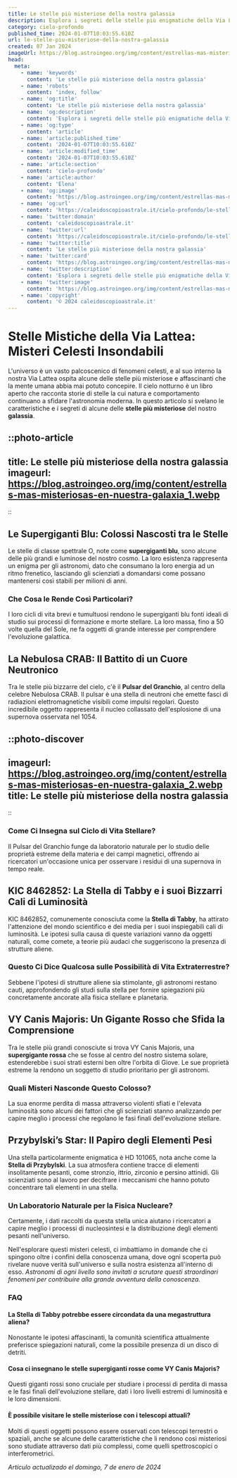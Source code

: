 ```yaml
---
title: Le stelle più misteriose della nostra galassia
description: Esplora i segreti delle stelle più enigmatiche della Via Lattea nel nostro blog pieno di scoperte e misteri astronomici. Approfondisci ora!
category: cielo-profondo
published_time: 2024-01-07T10:03:55.610Z
url: le-stelle-piu-misteriose-della-nostra-galassia
created: 07 Jan 2024
imageUrl: https://blog.astroingeo.org/img/content/estrellas-mas-misteriosas-en-nuestra-galaxia_1.webp
head:
  meta:
    - name: 'keywords'
      content: 'Le stelle più misteriose della nostra galassia'
    - name: 'robots'
      content: 'index, follow'
    - name: 'og:title'
      content: 'Le stelle più misteriose della nostra galassia'
    - name: 'og:description'
      content: 'Esplora i segreti delle stelle più enigmatiche della Via Lattea nel nostro blog pieno di scoperte e misteri astronomici. Approfondisci ora!'
    - name: 'og:type'
      content: 'article'
    - name: 'article:published_time'
      content: '2024-01-07T10:03:55.610Z'
    - name: 'article:modified_time'
      content: '2024-01-07T10:03:55.610Z'
    - name: 'article:section'
      content: 'cielo-profondo'
    - name: 'article:author'
      content: 'Elena'
    - name: 'og:image'
      content: 'https://blog.astroingeo.org/img/content/estrellas-mas-misteriosas-en-nuestra-galaxia_1.webp'
    - name: 'og:url'
      content: 'https://caleidoscopioastrale.it/cielo-profondo/le-stelle-piu-misteriose-della-nostra-galassia'
    - name: 'twitter:domain'
      content: 'caleidoscopioastrale.it'
    - name: 'twitter:url'
      content: 'https://caleidoscopioastrale.it/cielo-profondo/le-stelle-piu-misteriose-della-nostra-galassia'
    - name: 'twitter:title'
      content: 'Le stelle più misteriose della nostra galassia'
    - name: 'twitter:card'
      content: 'https://blog.astroingeo.org/img/content/estrellas-mas-misteriosas-en-nuestra-galaxia_1.webp'
    - name: 'twitter:description'
      content: 'Esplora i segreti delle stelle più enigmatiche della Via Lattea nel nostro blog pieno di scoperte e misteri astronomici. Approfondisci ora!'
    - name: 'twitter:image'
      content: 'https://blog.astroingeo.org/img/content/estrellas-mas-misteriosas-en-nuestra-galaxia_1.webp'
    - name: 'copyright'
      content: '© 2024 caleidoscopioastrale.it'
---
```

# **Stelle Mistiche della Via Lattea: Misteri Celesti Insondabili**

L'universo è un vasto palcoscenico di fenomeni celesti, e al suo interno la nostra Via Lattea ospita alcune delle stelle più misteriose e affascinanti che la mente umana abbia mai potuto concepire. Il cielo notturno è un libro aperto che racconta storie di stelle la cui natura e comportamento continuano a sfidare l'astronomia moderna. In questo articolo si svelano le caratteristiche e i segreti di alcune delle **stelle più misteriose** del nostro **galassia**.

::photo-article
---
title: Le stelle più misteriose della nostra galassia
imageurl: https://blog.astroingeo.org/img/content/estrellas-mas-misteriosas-en-nuestra-galaxia_1.webp
---
::

## Le Supergiganti Blu: Colossi Nascosti tra le Stelle

Le stelle di classe spettrale O, note come **supergiganti blu**, sono alcune delle più grandi e luminose del nostro cosmo. La loro esistenza rappresenta un enigma per gli astronomi, dato che consumano la loro energia ad un ritmo frenetico, lasciando gli scienziati a domandarsi come possano mantenersi così stabili per milioni di anni.

### **Che Cosa le Rende Così Particolari?**

I loro cicli di vita brevi e tumultuosi rendono le supergiganti blu fonti ideali di studio sui processi di formazione e morte stellare. La loro massa, fino a 50 volte quella del Sole, ne fa oggetti di grande interesse per comprendere l'evoluzione galattica.

## **La Nebulosa CRAB: Il Battito di un Cuore Neutronico**

Tra le stelle più bizzarre del cielo, c'è il **Pulsar del Granchio**, al centro della celebre Nebulosa CRAB. Il pulsar è una stella di neutroni che emette fasci di radiazioni elettromagnetiche visibili come impulsi regolari. Questo incredibile oggetto rappresenta il nucleo collassato dell'esplosione di una supernova osservata nel 1054.

::photo-discover
---
imageurl: https://blog.astroingeo.org/img/content/estrellas-mas-misteriosas-en-nuestra-galaxia_2.webp
title: Le stelle più misteriose della nostra galassia
---
::

### **Come Ci Insegna sul Ciclo di Vita Stellare?**

Il Pulsar del Granchio funge da laboratorio naturale per lo studio delle proprietà estreme della materia e dei campi magnetici, offrendo ai ricercatori un'occasione unica per osservare i residui di una supernova in tempo reale.

## **KIC 8462852: La Stella di Tabby e i suoi Bizzarri Cali di Luminosità**

KIC 8462852, comunemente conosciuta come la **Stella di Tabby**, ha attirato l'attenzione del mondo scientifico e dei media per i suoi inspiegabili cali di luminosità. Le ipotesi sulla causa di queste variazioni vanno da oggetti naturali, come comete, a teorie più audaci che suggeriscono la presenza di strutture aliene.

### **Questo Ci Dice Qualcosa sulle Possibilità di Vita Extraterrestre?**

Sebbene l'ipotesi di strutture aliene sia stimolante, gli astronomi restano cauti, approfondendo gli studi sulla stella per fornire spiegazioni più concretamente ancorate alla fisica stellare e planetaria.

## **VY Canis Majoris: Un Gigante Rosso che Sfida la Comprensione**

Tra le stelle più grandi conosciute si trova VY Canis Majoris, una **supergigante rossa** che se fosse al centro del nostro sistema solare, estenderebbe i suoi strati esterni ben oltre l'orbita di Giove. Le sue proprietà estreme la rendono un soggetto di studio prioritario per gli astronomi.

### **Quali Misteri Nasconde Questo Colosso?**

La sua enorme perdita di massa attraverso violenti sfiati e l'elevata luminosità sono alcuni dei fattori che gli scienziati stanno analizzando per capire meglio i processi che regolano le fasi finali dell'evoluzione stellare.

## **Przybylski’s Star: Il Papiro degli Elementi Pesi**

Una stella particolarmente enigmatica è HD 101065, nota anche come la **Stella di Przybylski**. La sua atmosfera contiene tracce di elementi insolitamente pesanti, come stronzio, ittrio, zirconio e persino attinidi. Gli scienziati sono al lavoro per decifrare i meccanismi che hanno potuto concentrare tali elementi in una stella.

### **Un Laboratorio Naturale per la Fisica Nucleare?**

Certamente, i dati raccolti da questa stella unica aiutano i ricercatori a capire meglio i processi di nucleosintesi e la distribuzione degli elementi pesanti nell'universo.

Nell'esplorare questi misteri celesti, ci imbattiamo in domande che ci spingono oltre i confini della conoscenza umana, dove ogni scoperta può rivelare nuove verità sull'universo e sulla nostra esistenza all'interno di esso. *Astronomi di ogni livello sono invitati a scrutare questi straordinari fenomeni per contribuire alla grande avventura della conoscenza.*

### **FAQ**

#### La Stella di Tabby potrebbe essere circondata da una megastruttura aliena?
Nonostante le ipotesi affascinanti, la comunità scientifica attualmente preferisce spiegazioni naturali, come la possibile presenza di un disco di detriti.

#### Cosa ci insegnano le stelle supergiganti rosse come VY Canis Majoris?
Questi giganti rossi sono cruciale per studiare i processi di perdita di massa e le fasi finali dell'evoluzione stellare, dati i loro livelli estremi di luminosità e le loro dimensioni.

#### È possibile visitare le stelle misteriose con i telescopi attuali?
Molti di questi oggetti possono essere osservati con telescopi terrestri o spaziali, anche se alcune delle caratteristiche che li rendono così misteriosi sono studiate attraverso dati più complessi, come quelli spettroscopici o interferometrici.

_Artículo actualizado el domingo, 7 de enero de 2024_